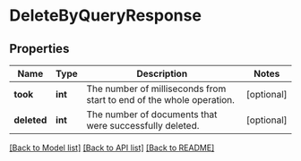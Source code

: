 # DeleteByQueryResponse

## Properties
Name | Type | Description | Notes
------------ | ------------- | ------------- | -------------
**took** | **int** | The number of milliseconds from start to end of the whole operation. | [optional] 
**deleted** | **int** | The number of documents that were successfully deleted. | [optional] 

[[Back to Model list]](../README.md#documentation-for-models) [[Back to API list]](../README.md#documentation-for-api-endpoints) [[Back to README]](../README.md)

